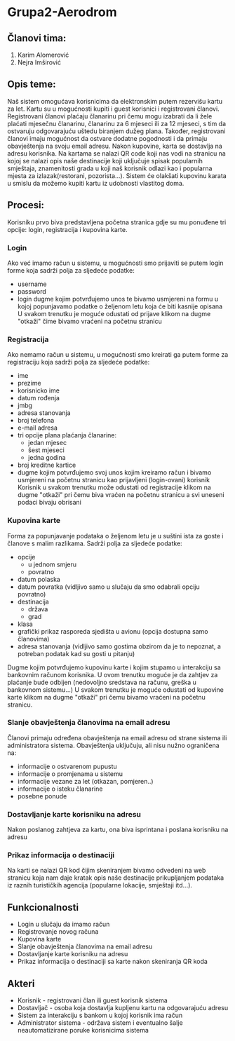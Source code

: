 # Grupa2-Aerodrom

## Članovi tima:

1. Karim Alomerović
2. Nejra Imširović

## Opis teme:

Naš sistem omogućava korisnicima da elektronskim putem rezervišu kartu za let. Kartu su u mogućnosti kupiti i guest korisnici i registrovani članovi. Registrovani članovi plaćaju članarinu pri čemu mogu izabrati da li žele plaćati mjesečnu članarinu, članarinu za 6 mjeseci ili za 12 mjeseci, s tim da ostvaruju odgovarajuću uštedu biranjem dužeg plana. Također, registrovani članovi imaju mogućnost da ostvare dodatne pogodnosti i da primaju obavještenja na svoju email adresu. Nakon kupovine, karta se dostavlja na adresu korisnika. Na kartama se nalazi QR code koji nas vodi na stranicu na kojoj se nalazi opis naše destinacije koji uključuje spisak 
popularnih smještaja, znamenitosti grada u koji naš korisnik odlazi kao i popularna mjesta za izlazak(restorani, pozorista...).
Sistem će olakšati kupovinu karata u smislu da možemo kupiti kartu iz udobnosti vlastitog doma.

## Procesi:

Korisniku prvo biva predstavljena početna stranica gdje su mu ponuđene tri opcije: login, registracija i kupovina karte.

### Login

Ako već imamo račun u sistemu, u mogućnosti smo prijaviti se putem login forme koja sadrži polja za sljedeće podatke:
- username
- password
- login dugme kojim potvrđujemo unos te bivamo usmjereni na formu u kojoj popunjavamo podatke o željenom letu koja će biti kasnije opisana
U svakom trenutku je moguće odustati od prijave klikom na dugme "otkaži" čime bivamo vraćeni na početnu stranicu

### Registracija

Ako nemamo račun u sistemu, u mogućnosti smo kreirati ga putem forme za registraciju koja sadrži polja za sljedeće podatke:
- ime
- prezime
- korisnicko ime
- datum rođenja
- jmbg
- adresa stanovanja
- broj telefona
- e-mail adresa
- tri opcije plana plaćanja članarine:
  - jedan mjesec
  - šest mjeseci
  - jedna godina
- broj kreditne kartice
- dugme kojim potvrđujemo svoj unos kojim kreiramo račun i bivamo usmjereni na početnu stranicu kao prijavljeni (login-ovani) korisnik
Korisnik u svakom trenutku može odustati od registracije klikom na dugme "otkaži" pri čemu biva vraćen na početnu stranicu a svi uneseni podaci bivaju obrisani

### Kupovina karte

Forma za popunjavanje podataka o željenom letu je u suštini ista za goste i članove s malim razlikama. Sadrži polja za sljedeće podatke:

- opcije
  - u jednom smjeru
  - povratno
- datum polaska
- datum povratka (vidljivo samo u slučaju da smo odabrali opciju povratno)
- destinacija
  - država
  - grad
- klasa
- grafički prikaz rasporeda sjedišta u avionu (opcija dostupna samo članovima)
- adresa stanovanja (vidljivo samo gostima obzirom da je to nepoznat, a potreban podatak kad su gosti u pitanju)

Dugme kojim potvrđujemo kupovinu karte i kojim stupamo u interakciju sa bankovnim računom korisnika. U ovom trenutku moguće je da zahtjev za plaćanje bude odbijen (nedovoljno sredstava na računu, greška u bankovnom sistemu...)
U svakom trenutku je moguće odustati od kupovine karte klikom na dugme "otkaži" pri čemu bivamo vraćeni na početnu stranicu.

### Slanje obavještenja članovima na email adresu

Članovi primaju određena obavještenja na email adresu od strane sistema ili administratora sistema. Obavještenja uključuju, ali nisu nužno ograničena na:
- informacije o ostvarenom pupustu 
- informacije o promjenama u sistemu
- informacije vezane za let (otkazan, pomjeren..)
- informacije o isteku članarine
- posebne ponude

### Dostavljanje karte korisniku na adresu

Nakon poslanog zahtjeva za kartu, ona biva isprintana i poslana korisniku na adresu

### Prikaz informacija o destinaciji 

Na karti se nalazi QR kod čijim skeniranjem bivamo odvedeni na web stranicu koja nam daje kratak opis naše destinacije prikupljanjem podataka iz raznih turističkih agencija (popularne lokacije, smještaji itd...).

## Funkcionalnosti

- Login u slučaju da imamo račun
- Registrovanje novog računa
- Kupovina karte
- Slanje obavještenja članovima na email adresu
- Dostavljanje karte korisniku na adresu
- Prikaz informacija o destinaciji sa karte nakon skeniranja QR koda

## Akteri 

- Korisnik - registrovani član ili guest korisnik sistema
- Dostavljač - osoba koja dostavlja kupljenu kartu na odgovarajuću adresu
- Sistem za interakciju s bankom u kojoj korisnik ima račun
- Administrator sistema - održava sistem i eventualno šalje neautomatizirane poruke korisnicima sistema
